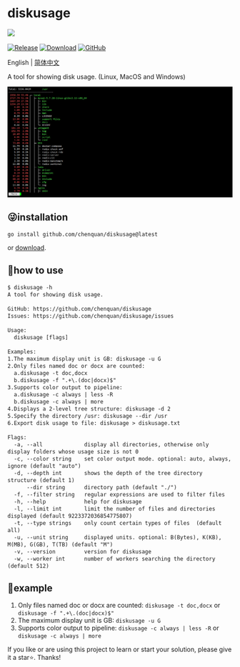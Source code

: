# diskusage
<a href="https://www.buymeacoffee.com/chenquan"><img src="https://img.buymeacoffee.com/button-api/?text=Buy me a coffee&emoji=&slug=chenquan&button_colour=FFDD00&font_colour=000000&font_family=Poppins&outline_colour=000000&coffee_colour=ffffff" /></a>

[![Release](https://img.shields.io/github/v/release/chenquan/diskusage.svg?style=flat-square)](https://github.com/chenquan/diskusage)
[![Download](https://goproxy.cn/stats/github.com/chenquan/diskusage/badges/download-count.svg)](https://github.com/chenquan/diskusage)
[![GitHub](https://img.shields.io/github/license/chenquan/diskusage)](LICENSE)

English | [简体中文](README-CN.md)


A tool for showing disk usage. (Linux, MacOS and Windows)

![](image/linux-pipe-more.png)

## 😜installation

```shell
go install github.com/chenquan/diskusage@latest
```

or [download](https://github.com/chenquan/diskusage/releases).

## 👏how to use

```
$ diskusage -h
A tool for showing disk usage.

GitHub: https://github.com/chenquan/diskusage
Issues: https://github.com/chenquan/diskusage/issues

Usage:
  diskusage [flags]

Examples:
1.The maximum display unit is GB: diskusage -u G
2.Only files named doc or docx are counted:
  a.diskusage -t doc,docx
  b.diskusage -f ".+\.(doc|docx)$"
3.Supports color output to pipeline:
  a.diskusage -c always | less -R
  b.diskusage -c always | more
4.Displays a 2-level tree structure: diskusage -d 2
5.Specify the directory /usr: diskusage --dir /usr
6.Export disk usage to file: diskusage > diskusage.txt

Flags:
  -a, --all             display all directories, otherwise only display folders whose usage size is not 0
  -c, --color string    set color output mode. optional: auto, always, ignore (default "auto")
  -d, --depth int       shows the depth of the tree directory structure (default 1)
      --dir string      directory path (default "./")
  -f, --filter string   regular expressions are used to filter files
  -h, --help            help for diskusage
  -l, --limit int       limit the number of files and directories displayed (default 9223372036854775807)
  -t, --type strings    only count certain types of files  (default all)
  -u, --unit string     displayed units. optional: B(Bytes), K(KB), M(MB), G(GB), T(TB) (default "M")
  -v, --version         version for diskusage
  -w, --worker int      number of workers searching the directory (default 512)
```

## 👀example

1. Only files named doc or docx are counted: `diskusage -t doc,docx` or `diskusage -f ".+\.(doc|docx)$"`
2. The maximum display unit is GB: `diskusage -u G`
3. Supports color output to pipeline: `diskusage -c always | less -R` or `diskusage -c always | more`

If you like or are using this project to learn or start your solution, please give it a star⭐. Thanks!
